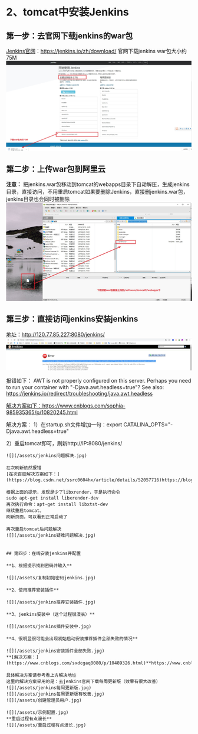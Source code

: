 # 2、tomcat中安装Jenkins


## 第一步：去官网下载jenkins的war包
[Jenkins官网](https://jenkins.io/zh/download/)：https://jenkins.io/zh/download/
官网下载jenkins war包大小约75M
![](/assets/jenkins下载.jpg)

## 第二步：上传war包到阿里云
**注意：**
把jenkins.war包移动到tomcat的webapps目录下自动解压，生成jenkins目录，直接访问，不用重启tomcat如果要删除Jenkins，直接删jenkins.war包，jenkins目录也会同时被删除
![](/assets/上传jenkins的war包.jpg)


## 第三步：直接访问jenkins安装jenkins
[地址](http://120.77.85.227:8080/jenkins/)：http://120.77.85.227:8080/jenkins/
![](/assets/jenkins报错.jpg)

报错如下：
AWT is not properly configured on this server. Perhaps you need to run your container with "-Djava.awt.headless=true"? See also: https://jenkins.io/redirect/troubleshooting/java.awt.headless


[解决方案如下：](https://www.cnblogs.com/sophia-985935365/p/10820245.html)https://www.cnblogs.com/sophia-985935365/p/10820245.html

解决方案：
1）在startup.sh文件增加一句：export CATALINA_OPTS="-Djava.awt.headless=true"

2）重启tomcat即可，刷新http://IP:8080/jenkins/
```
![](/assets/jenkins问题解决.jpg)

在次刷新依然报错
[在次百度解决方案如下：](https://blog.csdn.net/ssrc0604hx/article/details/52057716)https://blog.csdn.net/ssrc0604hx/article/details/52057716

根据上面的提示，发现是少了libxrender，于是执行命令
sudo apt-get install libxrender-dev
再次执行命令：apt-get install libxtst-dev
继续重启tomcat。
刷新页面，可以看到正常启动了

再次重启tomcat后问题解决
![](/assets/jenkins疑难问题解决.jpg)


## 第四步：在线安装jenkins并配置

**1、根据提示找到密码并输入**

![](/assets/复制初始密码jenkins.jpg)

**2、使用推荐安装插件**

![](/assets/jenkins推荐安装插件.jpg)

**3、jenkins安装中（这个过程很漫长）**

![](/assets/jenkins插件安装中.jpg)

**4、很明显很可能会出现初始启动安装推荐插件全部失败的情况**

![](/assets/jenkins安装插件全部失败.jpg)
**[解决方案：](https://www.cnblogs.com/sxdcgaq8080/p/10489326.html)**https://www.cnblogs.com/sxdcgaq8080/p/10489326.html

具体解决方案请参考看上方解决地址
这里的解决方案采用的是：去jenkins官网下载每周更新版（效果有很大改善）
![](/assets/jenkins每周更新版.jpg)
![](/assets/jenkins每周更新版有改善.jpg)
![](/assets/创建管理员用户.jpg)

![](/assets/示例配置.jpg)
**重启过程有点漫长**
![](/assets/重启过程有点漫长.jpg)


























